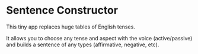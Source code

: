 # Sentence Constructor

This tiny app replaces huge tables of English tenses.

It allows you to choose any tense and aspect with the voice (active/passive) and builds a sentence of any types (affirmative, negative, etc).
